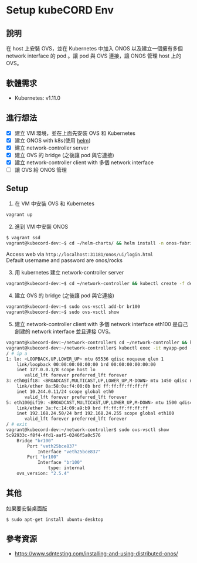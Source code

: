 # Setup kubeCORD Env

## 說明
在 host 上安裝 OVS，並在 Kubernetes 中加入 ONOS 以及建立一個擁有多個 network interface 的 pod 。讓 pod 與 OVS 連接，讓 ONOS 管理 host 上的 OVS。  

## 軟體需求
- Kubernetes: v1.11.0

## 進行想法
- [x] 建立 VM 環境，並在上面先安裝 OVS 和 Kubernetes
- [x] 建立 ONOS with k8s(使用 [helm](https://github.com/opencord/helm-charts/tree/6.0.0))
- [x] 建立 network-controller server
- [x] 建立 OVS 的 bridge (之後讓 pod 與它連接)
- [x] 建立 network-controller client with 多個 network interface
- [ ] 讓 OVS 給 ONOS 管理

## Setup
1. 在 VM 中安裝 OVS 和 Kubernetes
```sh
vagrant up
```

2. 進到 VM 中安裝 ONOS
```sh
$ vagrant ssd
vagrant@kubecord-dev:~$ cd ~/helm-charts/ && helm install -n onos-fabric -f configs/onos-fabric.yaml onos
```
Access web via `http://localhost:31181/onos/ui/login.html`  
Default username and password are onos/rocks  

3. 用 kubernetes 建立 network-controller server
```sh
vagrant@kubecord-dev:~$ cd ~/network-controller && kubectl create -f deploy/server/
```

4. 建立 OVS 的 bridge (之後讓 pod 與它連接)
```sh
vagrant@kubecord-dev:~$ sudo ovs-vsctl add-br br100
vagrant@kubecord-dev:~$ sudo ovs-vsctl show
```

5. 建立 network-controller client with 多個 network interface
eth100 是自己創建的 network interface 並且連接 OVS。  
```sh
vagrant@kubecord-dev:~/network-controller$ cd ~/network-controller && kubectl create -f deploy/client/
vagrant@kubecord-dev:~/network-controller$ kubectl exec -it myapp-pod -- sh
/ # ip a
1: lo: <LOOPBACK,UP,LOWER_UP> mtu 65536 qdisc noqueue qlen 1
    link/loopback 00:00:00:00:00:00 brd 00:00:00:00:00:00
    inet 127.0.0.1/8 scope host lo
       valid_lft forever preferred_lft forever
3: eth0@if18: <BROADCAST,MULTICAST,UP,LOWER_UP,M-DOWN> mtu 1450 qdisc noqueue
    link/ether 0a:58:0a:f4:00:0b brd ff:ff:ff:ff:ff:ff
    inet 10.244.0.11/24 scope global eth0
       valid_lft forever preferred_lft forever
5: eth100@if19: <BROADCAST,MULTICAST,UP,LOWER_UP,M-DOWN> mtu 1500 qdisc noqueue
    link/ether 3a:fc:14:09:a9:b9 brd ff:ff:ff:ff:ff:ff
    inet 192.168.24.50/24 brd 192.168.24.255 scope global eth100
       valid_lft forever preferred_lft forever
/ # exit
vagrant@kubecord-dev:~/network-controller$ sudo ovs-vsctl show
5c92933c-f8f4-4fd1-aaf5-0246f5a0c576
    Bridge "br100"
        Port "veth25bce837"
            Interface "veth25bce837"
        Port "br100"
            Interface "br100"
                type: internal
    ovs_version: "2.5.4"
```

## 其他
如果要安裝桌面版
```
$ sudo apt-get install ubuntu-desktop
```

## 參考資源
- https://www.sdntesting.com/installing-and-using-distributed-onos/

